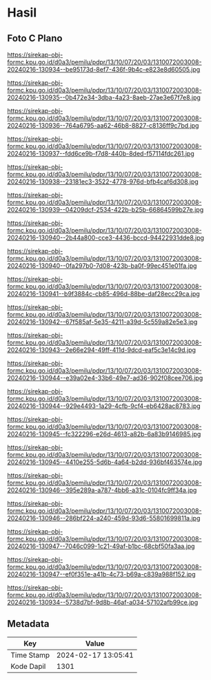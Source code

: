 # Hasil

## Foto C Plano

https://sirekap-obj-formc.kpu.go.id/d0a3/pemilu/pdpr/13/10/07/20/03/1310072003008-20240216-130934--be95173d-8ef7-436f-9b4c-e823e8d60505.jpg

https://sirekap-obj-formc.kpu.go.id/d0a3/pemilu/pdpr/13/10/07/20/03/1310072003008-20240216-130935--0b472e34-3dba-4a23-8aeb-27ae3e67f7e8.jpg

https://sirekap-obj-formc.kpu.go.id/d0a3/pemilu/pdpr/13/10/07/20/03/1310072003008-20240216-130936--764a6795-aa62-46b8-8827-c8136ff9c7bd.jpg

https://sirekap-obj-formc.kpu.go.id/d0a3/pemilu/pdpr/13/10/07/20/03/1310072003008-20240216-130937--fdd6ce9b-f7d8-440b-8ded-f57114fdc261.jpg

https://sirekap-obj-formc.kpu.go.id/d0a3/pemilu/pdpr/13/10/07/20/03/1310072003008-20240216-130938--23181ec3-3522-4778-976d-bfb4caf6d308.jpg

https://sirekap-obj-formc.kpu.go.id/d0a3/pemilu/pdpr/13/10/07/20/03/1310072003008-20240216-130939--04209dcf-2534-422b-b25b-66864599b27e.jpg

https://sirekap-obj-formc.kpu.go.id/d0a3/pemilu/pdpr/13/10/07/20/03/1310072003008-20240216-130940--2b44a800-cce3-4436-bccd-94422931dde8.jpg

https://sirekap-obj-formc.kpu.go.id/d0a3/pemilu/pdpr/13/10/07/20/03/1310072003008-20240216-130940--0fa297b0-7d08-423b-ba0f-99ec451e01fa.jpg

https://sirekap-obj-formc.kpu.go.id/d0a3/pemilu/pdpr/13/10/07/20/03/1310072003008-20240216-130941--b9f3884c-cb85-496d-88be-daf28ecc29ca.jpg

https://sirekap-obj-formc.kpu.go.id/d0a3/pemilu/pdpr/13/10/07/20/03/1310072003008-20240216-130942--67f585af-5e35-4211-a39d-5c559a82e5e3.jpg

https://sirekap-obj-formc.kpu.go.id/d0a3/pemilu/pdpr/13/10/07/20/03/1310072003008-20240216-130943--2e66e294-49ff-411d-9dcd-eaf5c3e14c9d.jpg

https://sirekap-obj-formc.kpu.go.id/d0a3/pemilu/pdpr/13/10/07/20/03/1310072003008-20240216-130944--e39a02e4-33b6-49e7-ad36-902f08cee706.jpg

https://sirekap-obj-formc.kpu.go.id/d0a3/pemilu/pdpr/13/10/07/20/03/1310072003008-20240216-130944--929e4493-1a29-4cfb-9cf4-eb6428ac8783.jpg

https://sirekap-obj-formc.kpu.go.id/d0a3/pemilu/pdpr/13/10/07/20/03/1310072003008-20240216-130945--fc322296-e26d-4613-a82b-6a83b9146985.jpg

https://sirekap-obj-formc.kpu.go.id/d0a3/pemilu/pdpr/13/10/07/20/03/1310072003008-20240216-130945--4410e255-5d6b-4a64-b2dd-936bf463574e.jpg

https://sirekap-obj-formc.kpu.go.id/d0a3/pemilu/pdpr/13/10/07/20/03/1310072003008-20240216-130946--395e289a-a787-4bb6-a31c-0104fc9ff34a.jpg

https://sirekap-obj-formc.kpu.go.id/d0a3/pemilu/pdpr/13/10/07/20/03/1310072003008-20240216-130946--286bf224-a240-459d-93d6-55801699811a.jpg

https://sirekap-obj-formc.kpu.go.id/d0a3/pemilu/pdpr/13/10/07/20/03/1310072003008-20240216-130947--7046c099-1c21-49af-b1bc-68cbf50fa3aa.jpg

https://sirekap-obj-formc.kpu.go.id/d0a3/pemilu/pdpr/13/10/07/20/03/1310072003008-20240216-130947--ef0f351e-a41b-4c73-b69a-c839a988f152.jpg

https://sirekap-obj-formc.kpu.go.id/d0a3/pemilu/pdpr/13/10/07/20/03/1310072003008-20240216-130934--5738d7bf-9d8b-46af-a034-57102afb99ce.jpg


## Metadata

| Key        | Value               |
| ---------- | ------------------- |
| Time Stamp | 2024-02-17 13:05:41 |
| Kode Dapil | 1301                |



